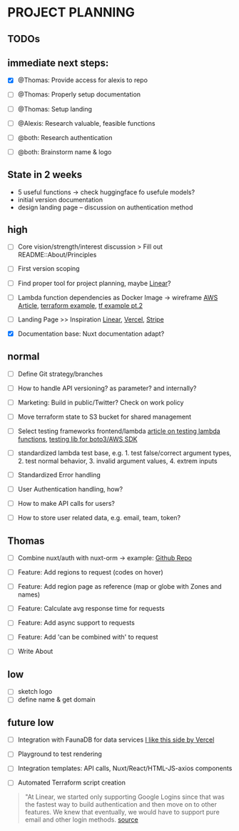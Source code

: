 # PROJECT PLANNING


## TODOs

## immediate next steps:
- [x] @Thomas: Provide access for alexis to repo
- [ ] @Thomas: Properly setup documentation
- [ ] @Thomas: Setup landing
- [ ] @Alexis: Research valuable, feasible functions
- [ ] @both: Research authentication
- [ ] @both: Brainstorm name & logo


## State in 2 weeks
- 5 useful functions -> check huggingface fo usefule models?
- initial version documentation
- design landing page
– discussion on authentication method


## high
- [ ] Core vision/strength/interest discussion > Fill out README::About/Principles
- [ ] First version scoping
- [ ] Find proper tool for project planning, maybe [Linear](https://linear.app/)?
- [ ] Lambda function dependencies as Docker Image -> wireframe [AWS Article](https://aws.amazon.com/blogs/machine-learning/using-container-images-to-run-pytorch-models-in-aws-lambda/), [terraform example](https://github.com/terraform-aws-modules/terraform-aws-lambda/blob/v2.7.0/examples/container-image/main.tf), [tf example pt.2](https://registry.terraform.io/modules/terraform-aws-modules/lambda/aws/latest/examples/container-image#output_docker_image_uri)
- [ ] Landing Page >> Inspiration [Linear](https://linear.app/), [Vercel](https://vercel.com/), [Stripe](https://stripe.com/en-sg)
- [x] Documentation base: Nuxt documentation adapt?


## normal
- [ ] Define Git strategy/branches
- [ ] How to handle API versioning? as parameter? and internally?
- [ ] Marketing: Build in public/Twitter? Check on work policy
- [ ] Move terraform state to S3 bucket for shared management
- [ ] Select testing frameworks frontend/lambda [article on testing lambda functions](https://towardsdatascience.com/how-i-write-meaningful-tests-for-aws-lambda-functions-f009f0a9c587), [testing lib for boto3/AWS SDK](http://docs.getmoto.org/en/latest/)
- [ ] standardized lambda test base, e.g. 1. test false/correct argument types, 2. test normal behavior, 3. invalid argument values, 4. extrem inputs
- [ ] Standardized Error handling
- [ ] User Authentication handling, how?
- [ ] How to make API calls for users?
- [ ] How to store user related data, e.g. email, team, token?


## Thomas
- [ ] Combine nuxt/auth with nuxt-orm -> example: [Github Repo](https://github.com/guillaumebriday/todolist-frontend-nuxt)
- [ ] Feature: Add regions to request (codes on hover)
- [ ] Feature: Add region page as reference (map or globe with Zones and names)
- [ ] Feature: Calculate avg response time for requests
- [ ] Feature: Add async support to requests
- [ ] Feature: Add 'can be combined with' to request
- [ ] Write About



## low
- [ ] sketch logo
- [ ] define name & get domain

## future low
- [ ] Integration with FaunaDB for data services [I like this side by Vercel](https://vercel.com/integrations/datadog-logs)
- [ ] Playground to test rendering
- [ ] Integration templates: API calls, Nuxt/React/HTML-JS-axios components
- [ ] Automated Terraform script creation



> "At Linear, we started only supporting Google Logins since that was the fastest way to build authentication and then move on to other features. We knew that eventually, we would have to support pure email and other login methods.
[source](https://medium.com/linear-app/building-at-the-early-stage-e79e696341db)

